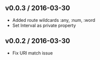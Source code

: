 ## v0.0.3 / 2016-03-30
- Added route wildcards :any, :num, :word
- Set Interval as private property

## v0.0.2 / 2016-03-30
- Fix URI match issue
